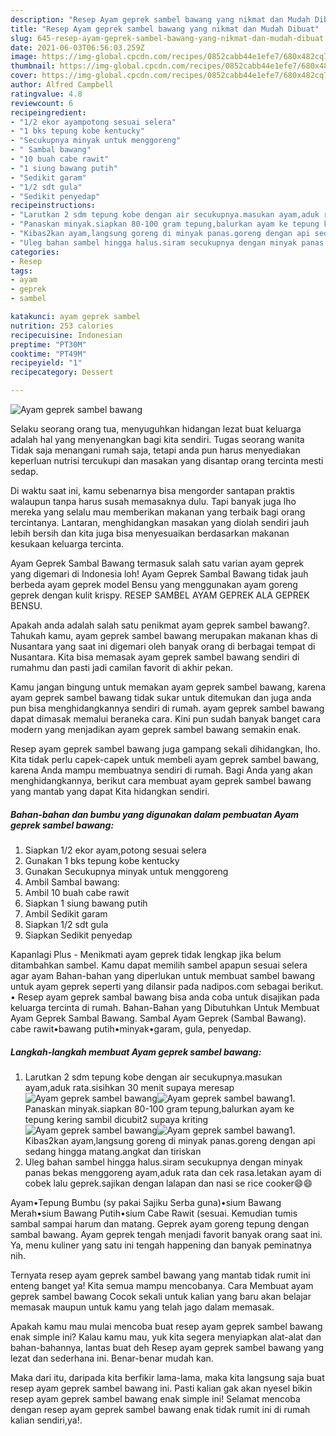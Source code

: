 ```yaml
---
description: "Resep Ayam geprek sambel bawang yang nikmat dan Mudah Dibuat"
title: "Resep Ayam geprek sambel bawang yang nikmat dan Mudah Dibuat"
slug: 645-resep-ayam-geprek-sambel-bawang-yang-nikmat-dan-mudah-dibuat
date: 2021-06-03T06:56:03.259Z
image: https://img-global.cpcdn.com/recipes/0852cabb44e1efe7/680x482cq70/ayam-geprek-sambel-bawang-foto-resep-utama.jpg
thumbnail: https://img-global.cpcdn.com/recipes/0852cabb44e1efe7/680x482cq70/ayam-geprek-sambel-bawang-foto-resep-utama.jpg
cover: https://img-global.cpcdn.com/recipes/0852cabb44e1efe7/680x482cq70/ayam-geprek-sambel-bawang-foto-resep-utama.jpg
author: Alfred Campbell
ratingvalue: 4.8
reviewcount: 6
recipeingredient:
- "1/2 ekor ayampotong sesuai selera"
- "1 bks tepung kobe kentucky"
- "Secukupnya minyak untuk menggoreng"
- " Sambal bawang"
- "10 buah cabe rawit"
- "1 siung bawang putih"
- "Sedikit garam"
- "1/2 sdt gula"
- "Sedikit penyedap"
recipeinstructions:
- "Larutkan 2 sdm tepung kobe dengan air secukupnya.masukan ayam,aduk rata.sisihkan 30 menit supaya meresap"
- "Panaskan minyak.siapkan 80-100 gram tepung,balurkan ayam ke tepung kering sambil dicubit2 supaya kriting"
- "Kibas2kan ayam,langsung goreng di minyak panas.goreng dengan api sedang hingga matang.angkat dan tiriskan"
- "Uleg bahan sambel hingga halus.siram secukupnya dengan minyak panas bekas menggoreng ayam,aduk rata dan cek rasa.letakan ayam di cobek lalu geprek.sajikan dengan lalapan dan nasi se rice cooker😄😄"
categories:
- Resep
tags:
- ayam
- geprek
- sambel

katakunci: ayam geprek sambel 
nutrition: 253 calories
recipecuisine: Indonesian
preptime: "PT30M"
cooktime: "PT49M"
recipeyield: "1"
recipecategory: Dessert

---
```



![Ayam geprek sambel bawang](https://img-global.cpcdn.com/recipes/0852cabb44e1efe7/680x482cq70/ayam-geprek-sambel-bawang-foto-resep-utama.jpg)

Selaku seorang orang tua, menyuguhkan hidangan lezat buat keluarga adalah hal yang menyenangkan bagi kita sendiri. Tugas seorang  wanita Tidak saja menangani rumah saja, tetapi anda pun harus menyediakan keperluan nutrisi tercukupi dan masakan yang disantap orang tercinta mesti sedap.

Di waktu  saat ini, kamu sebenarnya bisa mengorder santapan praktis walaupun tanpa harus susah memasaknya dulu. Tapi banyak juga lho mereka yang selalu mau memberikan makanan yang terbaik bagi orang tercintanya. Lantaran, menghidangkan masakan yang diolah sendiri jauh lebih bersih dan kita juga bisa menyesuaikan berdasarkan makanan kesukaan keluarga tercinta. 

Ayam Geprek Sambal Bawang termasuk salah satu varian ayam geprek yang digemari di Indonesia loh! Ayam Geprek Sambal Bawang tidak jauh berbeda ayam geprek model Bensu yang menggunakan ayam goreng geprek dengan kulit krispy. RESEP SAMBEL AYAM GEPREK ALA GEPREK BENSU.

Apakah anda adalah salah satu penikmat ayam geprek sambel bawang?. Tahukah kamu, ayam geprek sambel bawang merupakan makanan khas di Nusantara yang saat ini digemari oleh banyak orang di berbagai tempat di Nusantara. Kita bisa memasak ayam geprek sambel bawang sendiri di rumahmu dan pasti jadi camilan favorit di akhir pekan.

Kamu jangan bingung untuk memakan ayam geprek sambel bawang, karena ayam geprek sambel bawang tidak sukar untuk ditemukan dan juga anda pun bisa menghidangkannya sendiri di rumah. ayam geprek sambel bawang dapat dimasak memalui beraneka cara. Kini pun sudah banyak banget cara modern yang menjadikan ayam geprek sambel bawang semakin enak.

Resep ayam geprek sambel bawang juga gampang sekali dihidangkan, lho. Kita tidak perlu capek-capek untuk membeli ayam geprek sambel bawang, karena Anda mampu membuatnya sendiri di rumah. Bagi Anda yang akan menghidangkannya, berikut cara membuat ayam geprek sambel bawang yang mantab yang dapat Kita hidangkan sendiri.

<!--inarticleads1-->

##### Bahan-bahan dan bumbu yang digunakan dalam pembuatan Ayam geprek sambel bawang:

1. Siapkan 1/2 ekor ayam,potong sesuai selera
1. Gunakan 1 bks tepung kobe kentucky
1. Gunakan Secukupnya minyak untuk menggoreng
1. Ambil  Sambal bawang:
1. Ambil 10 buah cabe rawit
1. Siapkan 1 siung bawang putih
1. Ambil Sedikit garam
1. Siapkan 1/2 sdt gula
1. Siapkan Sedikit penyedap


Kapanlagi Plus - Menikmati ayam geprek tidak lengkap jika belum ditambahkan sambel. Kamu dapat memilih sambel apapun sesuai selera agar ayam Bahan-bahan yang diperlukan untuk membuat sambel bawang untuk ayam geprek seperti yang dilansir pada nadipos.com sebagai berikut. • Resep ayam geprek sambal bawang bisa anda coba untuk disajikan pada keluarga tercinta di rumah. Bahan-Bahan yang Dibutuhkan Untuk Membuat Ayam Geprek Sambal Bawang. Sambal Ayam Geprek (Sambal Bawang). cabe rawit•bawang putih•minyak•garam, gula, penyedap. 

<!--inarticleads2-->

##### Langkah-langkah membuat Ayam geprek sambel bawang:

1. Larutkan 2 sdm tepung kobe dengan air secukupnya.masukan ayam,aduk rata.sisihkan 30 menit supaya meresap
<img src="https://img-global.cpcdn.com/steps/9c3eeb6923b998cd/160x128cq70/ayam-geprek-sambel-bawang-langkah-memasak-1-foto.jpg" alt="Ayam geprek sambel bawang"><img src="https://img-global.cpcdn.com/steps/35cd92ab7348908f/160x128cq70/ayam-geprek-sambel-bawang-langkah-memasak-1-foto.jpg" alt="Ayam geprek sambel bawang">1. Panaskan minyak.siapkan 80-100 gram tepung,balurkan ayam ke tepung kering sambil dicubit2 supaya kriting
<img src="https://img-global.cpcdn.com/steps/13a72e693e8b4968/160x128cq70/ayam-geprek-sambel-bawang-langkah-memasak-2-foto.jpg" alt="Ayam geprek sambel bawang"><img src="https://img-global.cpcdn.com/steps/cb2c9dea9a588c2e/160x128cq70/ayam-geprek-sambel-bawang-langkah-memasak-2-foto.jpg" alt="Ayam geprek sambel bawang">1. Kibas2kan ayam,langsung goreng di minyak panas.goreng dengan api sedang hingga matang.angkat dan tiriskan
1. Uleg bahan sambel hingga halus.siram secukupnya dengan minyak panas bekas menggoreng ayam,aduk rata dan cek rasa.letakan ayam di cobek lalu geprek.sajikan dengan lalapan dan nasi se rice cooker😄😄


Ayam•Tepung Bumbu (sy pakai Sajiku Serba guna)•sium Bawang Merah•sium Bawang Putih•sium Cabe Rawit (sesuai. Kemudian tumis sambal sampai harum dan matang. Geprek ayam goreng tepung dengan sambal bawang. Ayam geprek tengah menjadi favorit banyak orang saat ini. Ya, menu kuliner yang satu ini tengah happening dan banyak peminatnya nih. 

Ternyata resep ayam geprek sambel bawang yang mantab tidak rumit ini enteng banget ya! Kita semua mampu mencobanya. Cara Membuat ayam geprek sambel bawang Cocok sekali untuk kalian yang baru akan belajar memasak maupun untuk kamu yang telah jago dalam memasak.

Apakah kamu mau mulai mencoba buat resep ayam geprek sambel bawang enak simple ini? Kalau kamu mau, yuk kita segera menyiapkan alat-alat dan bahan-bahannya, lantas buat deh Resep ayam geprek sambel bawang yang lezat dan sederhana ini. Benar-benar mudah kan. 

Maka dari itu, daripada kita berfikir lama-lama, maka kita langsung saja buat resep ayam geprek sambel bawang ini. Pasti kalian gak akan nyesel bikin resep ayam geprek sambel bawang enak simple ini! Selamat mencoba dengan resep ayam geprek sambel bawang enak tidak rumit ini di rumah kalian sendiri,ya!.

